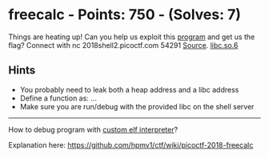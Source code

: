 # freecalc - Points: 750 - (Solves: 7)

Things are heating up!
Can you help us exploit this [program][1] and get us the flag?
Connect with nc 2018shell2.picoctf.com 54291
[Source][2].
[libc.so.6][3]

[1]: https://2018shell2.picoctf.com/static/ee1bc4f1a4b1d9d41c7851174c401b06/calc
[2]: https://2018shell2.picoctf.com/static/ee1bc4f1a4b1d9d41c7851174c401b06/calc.c
[3]: https://2018shell2.picoctf.com/static/ee1bc4f1a4b1d9d41c7851174c401b06/libc.so.6

## Hints

- You probably need to leak both a heap address and a libc address
- Define a function as: ...
- Make sure you are run/debug with the provided libc on the shell server

---

How to debug program with [custom elf interpreter][custom]?

[custom]: https://stackoverflow.com/questions/28463987/how-to-debug-program-with-custom-elf-interpreter

Explanation here: https://github.com/hpmv1/ctf/wiki/picoctf-2018-freecalc

```sh

```
